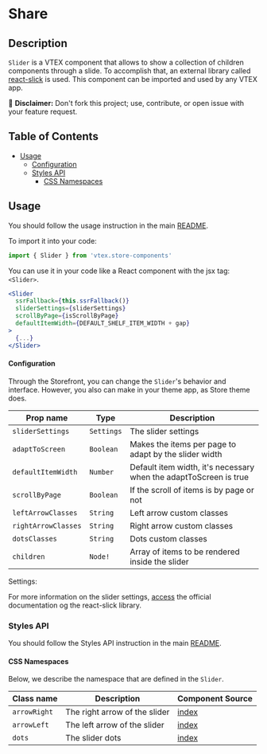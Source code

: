 # Share

## Description

`Slider` is a VTEX component that allows to show a collection of children components through a slide. To accomplish that, an external library called [react-slick](https://github.com/akiran/react-slick) is used.
This component can be imported and used by any VTEX app.

:loudspeaker: **Disclaimer:** Don't fork this project; use, contribute, or open issue with your feature request.

## Table of Contents
- [Usage](#usage)
  - [Configuration](#configuration)
  - [Styles API](#styles-api)
    - [CSS Namespaces](#css-namespaces)

## Usage

You should follow the usage instruction in the main [README](/README.md#usage).

To import it into your code: 
```js
import { Slider } from 'vtex.store-components'
```

You can use it in your code like a React component with the jsx tag: `<Slider>`. 
```jsx
<Slider
  ssrFallback={this.ssrFallback()}
  sliderSettings={sliderSettings}
  scrollByPage={isScrollByPage}
  defaultItemWidth={DEFAULT_SHELF_ITEM_WIDTH + gap}
>
  {...}
</Slider>
```

#### Configuration

Through the Storefront, you can change the `Slider`'s behavior and interface. However, you also can make in your theme app, as Store theme does.

| Prop name | Type | Description |
| --------- | ---- | ----------- |
| `sliderSettings` | `Settings` | The slider settings |
| `adaptToScreen` | `Boolean` | Makes the items per page to adapt by the slider width |
| `defaultItemWidth` | `Number` | Default item width, it's necessary when the adaptToScreen is true | 
| `scrollByPage` | `Boolean` | If the scroll of items is by page or not |
| `leftArrowClasses` | `String` | Left arrow custom classes |
| `rightArrowClasses` | `String` | Right arrow custom classes |
| `dotsClasses` | `String` | Dots custom classes | 
| `children` | `Node!` | Array of items to be rendered inside the slider |

Settings:

For more information on the slider settings, [access](https://react-slick.neostack.com/) the official documentation og the react-slick library.

### Styles API
You should follow the Styles API instruction in the main [README](/README.md#styles-api).

#### CSS Namespaces
Below, we describe the namespace that are defined in the `Slider`.

| Class name | Description | Component Source |
| ---------- | ----------- | ---------------- |
| `arrowRight` | The right arrow of the slider | [index](/react/components/Slider/index.js) |
| `arrowLeft` | The left arrow of the slider | [index](/react/components/Slider/index.js) |
| `dots` | The slider dots | [index](/react/components/Slider/index.js) | 

